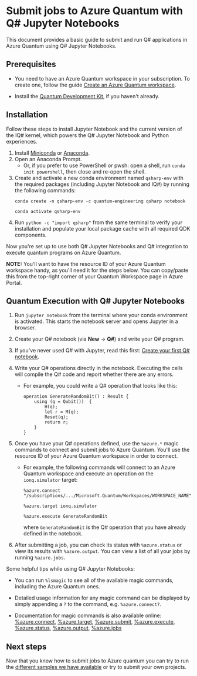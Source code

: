 # Submit jobs to Azure Quantum with Q# Jupyter Notebooks

This document provides a basic guide to submit and run Q# applications in Azure
Quantum using Q# Jupyter Notebooks.

## Prerequisites 

- You need to have an Azure Quantum workspace in your subscription. To create
  one, follow the guide [Create an Azure Quantum
  workspace](Create-quantum-workspaces-with-the-Azure-portal.md).

- Install the [Quantum Development
  Kit](https://docs.microsoft.com/quantum/install-guide/standalone), if you
  haven't already.

## Installation

Follow these steps to install Jupyter Notebook and the current version of the
IQ# kernel, which powers the Q# Jupyter Notebook and Python experiences.

1. Install [Miniconda](https://docs.conda.io/en/latest/miniconda.html) or
   [Anaconda](https://www.anaconda.com/products/individual#Downloads).
1. Open an Anaconda Prompt.
   - Or, if you prefer to use PowerShell or pwsh: open a shell, run `conda init
     powershell`, then close and re-open the shell.
1. Create and activate a new conda environment named `qsharp-env` with the
   required packages (including Jupyter Notebook and IQ#) by running the
   following commands:
    ```
    conda create -n qsharp-env -c quantum-engineering qsharp notebook

    conda activate qsharp-env
    ```
1. Run `python -c "import qsharp"` from the same terminal to verify your
   installation and populate your local package cache with all required QDK
   components.

Now you're set up to use both Q# Jupyter Notebooks and Q# integration to
execute quantum programs on Azure Quantum.

**NOTE:** You'll want to have the resource ID of your Azure Quantum workspace
handy, as you'll need it for the steps below. You can copy/paste this from the
top-right corner of your Quantum Workspace page in Azure Portal.

## Quantum Execution with Q# Jupyter Notebooks

1. Run `jupyter notebook` from the terminal where your conda environment is
   activated. This starts the notebook server and opens Jupyter in a browser.
1. Create your Q# notebook (via **New** → **Q#**) and write your Q# program.
1.  If you've never used Q# with Jupyter, read this first: [Create your first Q#
    notebook](https://docs.microsoft.com/quantum/quickstarts/install-jupyter?tabs=tabid-conda#create-your-first-q-notebook).
1. Write your Q# operations directly in the notebook. Executing the cells will
   compile the Q# code and report whether there are any errors. 
    - For example, you could write a Q# operation that looks like this:
        ```
        operation GenerateRandomBit() : Result {
            using (q = Qubit())  {
                H(q);
                let r = M(q);
                Reset(q);
                return r;
            }
        }
        ```
1. Once you have your Q# operations defined, use the `%azure.*` magic commands
   to connect and submit jobs to Azure Quantum. You'll use the resource ID of
   your Azure Quantum workspace in order to connect.

    - For example, the following commands will connect to an Azure Quantum
      workspace and execute an operation on the `ionq.simulator` target:
        ```
        %azure.connect "/subscriptions/.../Microsoft.Quantum/Workspaces/WORKSPACE_NAME"

        %azure.target ionq.simulator

        %azure.execute GenerateRandomBit
        ```
        where `GenerateRandomBit` is the Q# operation that you have already
        defined in the notebook.

1. After submitting a job, you can check its status with `%azure.status` or view
   its results with `%azure.output`. You can view a list of all your jobs by
   running `%azure.jobs`.

Some helpful tips while using Q# Jupyter Notebooks:
- You can run `%lsmagic` to see all of the available magic commands, including
  the Azure Quantum ones.
- Detailed usage information for any magic command can be displayed by simply
  appending a `?` to the command, e.g. `%azure.connect?`.

- Documentation for magic commands is also available online:
  [%azure.connect](https://docs.microsoft.com/qsharp/api/iqsharp-magic/azure.connect),
  [%azure.target](https://docs.microsoft.com/qsharp/api/iqsharp-magic/azure.target),
  [%azure.submit](https://docs.microsoft.com/qsharp/api/iqsharp-magic/azure.submit),
  [%azure.execute](https://docs.microsoft.com/qsharp/api/iqsharp-magic/azure.execute),
  [%azure.status](https://docs.microsoft.com/qsharp/api/iqsharp-magic/azure.status),
  [%azure.output](https://docs.microsoft.com/qsharp/api/iqsharp-magic/azure.output),
  [%azure.jobs](https://docs.microsoft.com/qsharp/api/iqsharp-magic/azure.jobs)

## Next steps

Now that you know how to submit jobs to Azure quantum you can try to run the
[different samples we have available](xref:TODO) or try to submit your own
projects. 